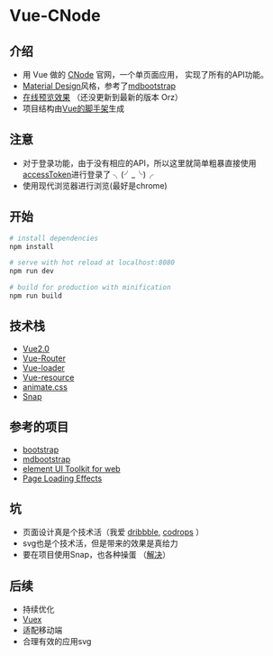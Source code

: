 # Vue-CNode

## 介绍

- 用 Vue 做的 [CNode](https://cnodejs.org/) 官网，一个单页面应用， 实现了所有的API功能。
- [Material Design](https://getmdl.io/index.html)风格，参考了[mdbootstrap](https://github.com/mdbootstrap/bootstrap-material-design)
- [在线预览效果](http://cnode.daoapp.io) （还没更新到最新的版本 Orz）
- 项目结构由[Vue的脚手架](http://vue-loader.vuejs.org/en/start/setup.html)生成

## 注意

- 对于登录功能，由于没有相应的API，所以这里就简单粗暴直接使用[accessToken](https://cnodejs.org/api)进行登录了 ╮(╯_╰)╭
- 使用现代浏览器进行浏览(最好是chrome)

## 开始

```bash
# install dependencies
npm install

# serve with hot reload at localhost:8080
npm run dev

# build for production with minification
npm run build
```

## 技术栈

- [Vue2.0](https://cn.vuejs.org/)
- [Vue-Router](https://router.vuejs.org/zh-cn/)
- [Vue-loader](http://vue-loader.vuejs.org/en/features/es2015.html)
- [Vue-resource](https://github.com/pagekit/vue-resource)
- [animate.css](https://daneden.github.io/animate.css/)
- [Snap](http://snapsvg.io/)

## 参考的项目

- [bootstrap](https://github.com/twbs/bootstrap) 
-  [mdbootstrap](https://github.com/mdbootstrap/bootstrap-material-design)
- [element UI Toolkit for web](https://github.com/ElemeFE/element)
- [Page Loading Effects](http://tympanus.net/codrops/2014/04/23/page-loading-effects/)

## 坑

- 页面设计真是个技术活（我爱 [dribbble](https://dribbble.com/), [codrops](http://tympanus.net/codrops/) ）
- svg也是个技术活，但是带来的效果是真给力
- 要在项目使用Snap，也各种操蛋 （[解决](https://github.com/negomi/react-burger-menu/commit/1b4a99906601c04d13c8ae27f13e77eaa1cc559a)）

## 后续

- 持续优化
- [Vuex](https://vuex.vuejs.org/zh-cn/)
- 适配移动端
- 合理有效的应用svg
